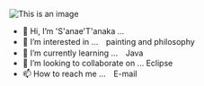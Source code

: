 ![This is an image](https://static.wixstatic.com/media/2c8f68_38ec876261f24fc68fde735072b94d83~mv2.png/v1/fill/w_203,h_152,al_c,usm_0.66_1.00_0.01,enc_auto/20201018.png)


- 👋 Hi, I’m 'S'anae'T'anaka ...
- 👀 I’m interested in ...　painting and philosophy
- 🌱 I’m currently learning ...　Java
- 💞️ I’m looking to collaborate on ... Eclipse
- 📫 How to reach me ...　E-mail

<!---
neonatts/neonatts is a ✨ special ✨ repository because its `README.md` (this file) appears on your GitHub profile.
You can click the Preview link to take a look at your changes.
--->
